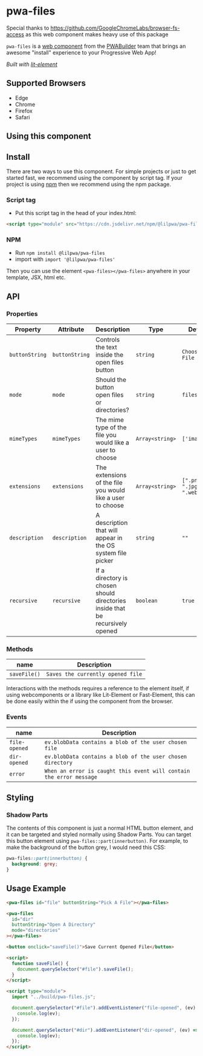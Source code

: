 # pwa-files

Special thanks to https://github.com/GoogleChromeLabs/browser-fs-access as this web component makes heavy use
of this package

`pwa-files` is a [web component](https://meowni.ca/posts/web-components-with-otters/) from the [PWABuilder](https://pwabuilder.com) team that brings an awesome "install" experience to your Progressive Web App!

_Built with [lit-element](https://lit-element.polymer-project.org/)_

## Supported Browsers

- Edge
- Chrome
- Firefox
- Safari

## Using this component

## Install

There are two ways to use this component. For simple projects or just to get started fast, we recommend using the component by script tag. If your project is using [npm](https://www.npmjs.com/) then we recommend using the npm package.

### Script tag

- Put this script tag in the head of your index.html:

```html
<script type="module" src="https://cdn.jsdelivr.net/npm/@lilpwa/pwa-files"></script>
```

### NPM

- Run `npm install @lilpwa/pwa-files`
- import with `import '@lilpwa/pwa-files'`

Then you can use the element `<pwa-files></pwa-files>` anywhere in your template, JSX, html etc.

## API

### Properties

| Property       | Attribute      | Description                                                                   | Type            | Default                     |
| -------------- | -------------- | ----------------------------------------------------------------------------- | --------------- | --------------------------- |
| `buttonString` | `buttonString` | Controls the text inside the open files button                                | `string`        | `Choose A File`             |
| `mode`         | `mode`         | Should the button open files or directories?                                  | `string`        | `files`                     |
| `mimeTypes`    | `mimeTypes`    | The mime type of the file you would like a user to choose                     | `Array<string>` | `['image/*']`               |
| `extensions`   | `extensions`   | The extensions of the file you would like a user to choose                    | `Array<string>` | `[".png", ".jpg", ".webp"]` |
| `description`  | `description`  | A description that will appear in the OS system file picker                   | `string`        | `""`                        |
| `recursive`    | `recursive`    | If a directory is chosen should directories inside that be recursively opened | `boolean`       | `true`                      |

### Methods

| name         | Description                       |
| ------------ | --------------------------------- |
| `saveFile()` | `Saves the currently opened file` |

Interactions with the methods requires a reference to the element itself, if using webcomponents or a library like Lit-Element or Fast-Element, this can be done easily within the if using the component from the browser.

### Events
| name         | Description                       |
| ------------ | --------------------------------- |
| `file-opened` | `ev.blobData contains a blob of the user chosen file` |
| `dir-opened` | `ev.blobData contains a blob of the user chosen directory` |
| `error` | `When an error is caught this event will contain the error message` |


## Styling

### Shadow Parts

The contents of this component is just a normal HTML button element, and it can be targeted and styled normally using Shadow Parts. You can target this button element using `pwa-files::part(innerbutton)`. For example, to make the background of the button grey, I would need this CSS:

```css
pwa-files::part(innerbutton) {
  background: grey;
}
```

## Usage Example

```html
<pwa-files id="file" buttonString="Pick A File"></pwa-files>

<pwa-files
  id="dir"
  buttonString="Open A Directory"
  mode="directories"
></pwa-files>

<button onclick="saveFile()">Save Current Opened File</button>

<script>
  function saveFile() {
    document.querySelector("#file").saveFile();
  }
</script>

<script type="module">
  import "../build/pwa-files.js";

  document.querySelector("#file").addEventListener("file-opened", (ev) => {
    console.log(ev);
  });

  document.querySelector("#dir").addEventListener("dir-opened", (ev) => {
    console.log(ev);
  });
</script>
```
